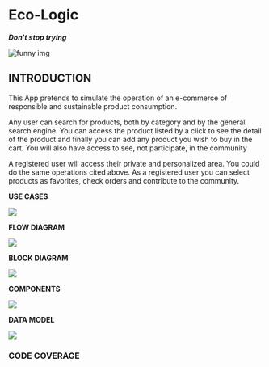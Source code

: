# Eco-Logic

***Don't stop trying***

![funny img](https://www.caerphillygardencentre.co.uk/files/images/news/how-to-plant-trees-and-shrubs-1542191365-1542191495_n.jpg)

## INTRODUCTION
This App pretends to simulate the operation of an e-commerce of responsible and sustainable product consumption.

Any user can search for products, both by category and by the general search engine. You can access the product listed by a click to see the detail of the product and finally you can add any product you wish to buy in the cart. 
You will also have access to see, not participate, in the community

A registered user will access their private and personalized area. You could do the same operations cited above. As a registered user you can select products as favorites, check orders and contribute to the community.

**USE CASES**

![](Usecases.PNG)

**FLOW DIAGRAM**

![](flowDiagram.jpg)


**BLOCK DIAGRAM**

![](BlockDiagram.PNG)

**COMPONENTS**

![](Components.PNG)

**DATA MODEL**

![](dataModel.PNG)

### CODE COVERAGE